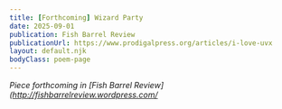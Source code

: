 ```yaml
---
title: [Forthcoming] Wizard Party
date: 2025-09-01
publication: Fish Barrel Review
publicationUrl: https://www.prodigalpress.org/articles/i-love-uvx
layout: default.njk
bodyClass: poem-page
---
```

<div class="essay-content">
  
*Piece forthcoming in [Fish Barrel Review](http://fishbarrelreview.wordpress.com/*

</div>
